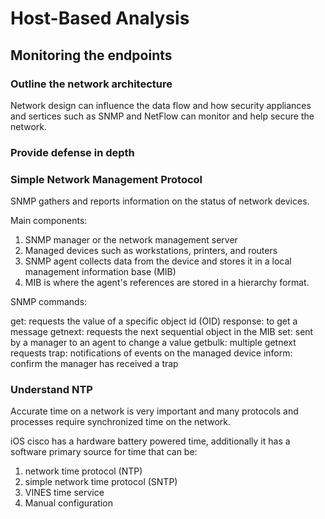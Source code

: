 # Host-Based Analysis
## Monitoring the endpoints

### Outline the network architecture

Network design can influence the data flow and how security appliances and sertices such as SNMP and NetFlow can monitor and help secure the network.

### Provide defense in depth

### Simple Network Management Protocol

SNMP gathers and reports information on the status of network devices.

Main components:

1. SNMP manager or the network management server
2. Managed devices such as workstations, printers, and routers
3. SNMP agent collects data from the device and stores it in a local management information base (MIB)
4. MIB is where the agent's references are stored in a hierarchy format.

SNMP commands:

get: requests the value of a specific object id (OID)
response: to get a message
getnext: requests the next sequential object in the MIB
set: sent by a manager to an agent to change a value
getbulk: multiple getnext requests
trap: notifications of events on the managed device
inform: confirm the manager has received a trap

### Understand NTP

Accurate time on a network is very important and many protocols and processes require synchronized time on the network.

iOS cisco has a hardware battery powered time, additionally it has a software primary source for time that can be:

1. network time protocol (NTP)
2. simple network time protocol (SNTP)
3. VINES time service
4. Manual configuration

